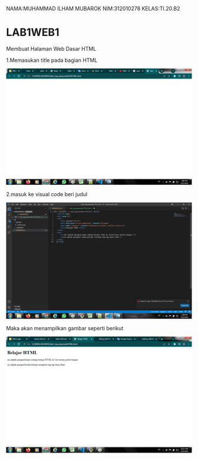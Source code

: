 NAMA:MUHAMMAD ILHAM MUBAROK
NIM:312010278
KELAS:TI.20.B2


# LAB1WEB1

Membuat Halaman Web Dasar HTML

1.Memasukan title pada bagian HTML

![screen 3](screen3.png)

2.masuk ke visual code beri judul 


![screen 2](screen2.png)


Maka akan menampilkan gambar seperti berikut

![screen 1](screen1.png)
